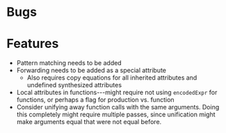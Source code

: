 
Bugs
======================================================================


Features
======================================================================
* Pattern matching needs to be added
* Forwarding needs to be added as a special attribute
  + Also requires copy equations for all inherited attributes and
    undefined synthesized attributes
* Local attributes in functions---might require not using
  `encodedExpr` for functions, or perhaps a flag for production
  vs. function
* Consider unifying away function calls with the same arguments.
  Doing this completely might require multiple passes, since
  unification might make arguments equal that were not equal before.

